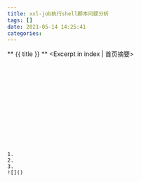 ```yaml
---
title: xxl-job执行shell脚本问题分析
tags: []
date: 2021-05-14 14:25:41
categories:
---
```

** {{ title }} ** <Excerpt in index | 首页摘要>


<!-- more -->

#### 

```java

```

```java

```
![]()

#### 
```java

```

```java

```
![]()

#### 


```java

```

```java

```
![]()
```




1. 
2. 
3. 
![]()